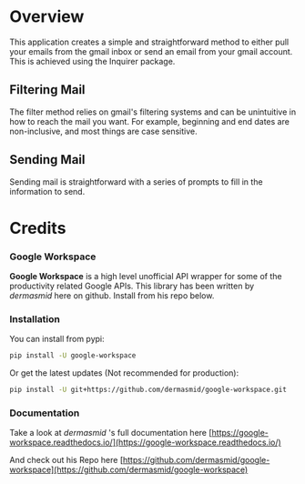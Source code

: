 # Overview

This application creates a simple and straightforward method to either pull your emails from the gmail inbox or send
an email from your gmail account. This is achieved using the Inquirer package.

## Filtering Mail

The filter method relies on gmail's filtering systems and can be unintuitive in how to reach the mail you want.
For example, beginning and end dates are non-inclusive, and most things are case sensitive.

## Sending Mail

Sending mail is straightforward with a series of prompts to fill in the information to send.


# Credits
### Google Workspace

**Google Workspace** is a high level unofficial API wrapper for some of the productivity related Google APIs.
This library has been written by *dermasmid* here on github. Install from his repo below.

### Installation

You can install from pypi:

``` bash
pip install -U google-workspace
```

Or get the latest updates (Not recommended for production):

```bash
pip install -U git+https://github.com/dermasmid/google-workspace.git
```

### Documentation

Take a look at *dermasmid* 's full documentation here [https://google-workspace.readthedocs.io/](https://google-workspace.readthedocs.io/)

And check out his Repo here [https://github.com/dermasmid/google-workspace](https://github.com/dermasmid/google-workspace)
